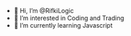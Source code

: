 - 👋 Hi, I’m @RifkiLogic
- 👀 I’m interested in Coding and Trading
- 🌱 I’m currently learning Javascript


<!---
YourNameTempest/YourNameTempest is a ✨ special ✨ repository because its `README.md` (this file) appears on your GitHub profile.
You can click the Preview link to take a look at your changes.
--->

